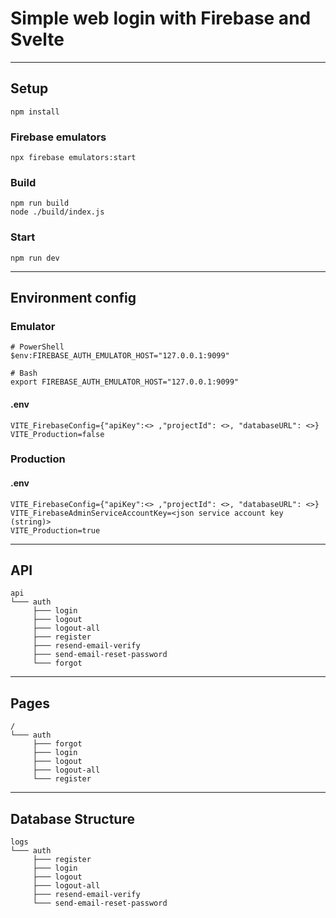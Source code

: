 # Simple web login with Firebase and Svelte

---

## Setup

```
npm install
```

### Firebase emulators

```
npx firebase emulators:start
```

### Build

```
npm run build
node ./build/index.js
```

### Start

```
npm run dev
```

---

## Environment config

### Emulator

```
# PowerShell
$env:FIREBASE_AUTH_EMULATOR_HOST="127.0.0.1:9099"

# Bash
export FIREBASE_AUTH_EMULATOR_HOST="127.0.0.1:9099"
```

#### .env

```
VITE_FirebaseConfig={"apiKey":<> ,"projectId": <>, "databaseURL": <>}
VITE_Production=false
```

### Production

#### .env

```
VITE_FirebaseConfig={"apiKey":<> ,"projectId": <>, "databaseURL": <>}
VITE_FirebaseAdminServiceAccountKey=<json service account key (string)>
VITE_Production=true
```

---

## API

```
api
└─── auth
     ├─── login
     ├─── logout
     ├─── logout-all
     ├─── register
     ├─── resend-email-verify
     ├─── send-email-reset-password
     └─── forgot
```

---

## Pages

```
/
└─── auth
     ├─── forgot
     ├─── login
     ├─── logout
     ├─── logout-all
     └─── register
```

---

## Database Structure

```
logs
└─── auth
     ├─── register
     ├─── login
     ├─── logout
     ├─── logout-all
     ├─── resend-email-verify
     └─── send-email-reset-password
```

